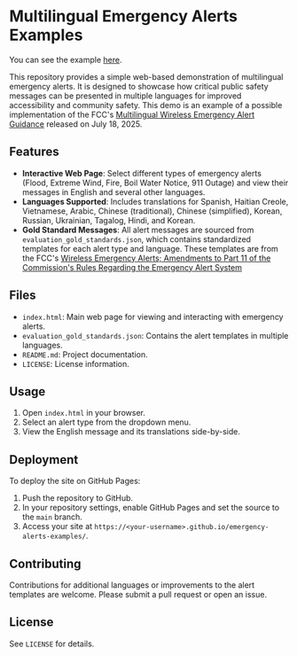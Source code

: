 # Multilingual Emergency Alerts Examples

You can see the example [here](https://zepam.github.io/emergency-alerts-examples/).

This repository provides a simple web-based demonstration of multilingual emergency alerts. It is designed to showcase how critical public safety messages can be presented in multiple languages for improved accessibility and community safety. This demo is an example of a possible implementation of the FCC's [Multilingual Wireless Emergency Alert Guidance](https://www.fcc.gov/sites/default/files/WEA-Multilingual-Fillable-Alert-Templates-Guidance-2025.pdf) released on July 18, 2025.

## Features

- **Interactive Web Page**: Select different types of emergency alerts (Flood, Extreme Wind, Fire, Boil Water Notice, 911 Outage) and view their messages in English and several other languages.
- **Languages Supported**: Includes translations for Spanish, Haitian Creole, Vietnamese, Arabic, Chinese (traditional), Chinese (simplified), Korean, Russian, Ukrainian, Tagalog, Hindi, and Korean.
- **Gold Standard Messages**: All alert messages are sourced from `evaluation_gold_standards.json`, which contains standardized templates for each alert type and language. These templates are from the FCC's [Wireless Emergency Alerts; Amendments to Part 11 of the Commission's Rules Regarding the Emergency Alert System](https://www.fcc.gov/document/fcc-adopts-implementation-requirements-multilingual-wea-template)

## Files

- `index.html`: Main web page for viewing and interacting with emergency alerts.
- `evaluation_gold_standards.json`: Contains the alert templates in multiple languages.
- `README.md`: Project documentation.
- `LICENSE`: License information.

## Usage

1. Open `index.html` in your browser.
2. Select an alert type from the dropdown menu.
3. View the English message and its translations side-by-side.

## Deployment

To deploy the site on GitHub Pages:

1. Push the repository to GitHub.
2. In your repository settings, enable GitHub Pages and set the source to the `main` branch.
3. Access your site at `https://<your-username>.github.io/emergency-alerts-examples/`.

## Contributing

Contributions for additional languages or improvements to the alert templates are welcome. Please submit a pull request or open an issue.

## License

See `LICENSE` for details.
